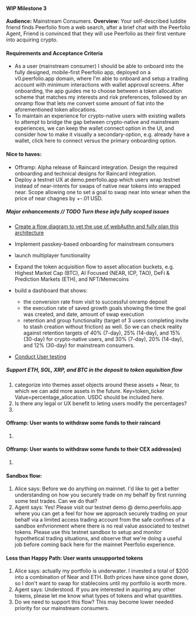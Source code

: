 #### WIP Milestone 3

<b>Audience:</b> Mainstream Consumers.
<b>Overview:</b> Your self-described luddite friend finds Peerfolio from a web search, after a brief chat with the Peerfolio Agent, Friend is convinced that they will use Peerfolio as their first venture into acquiring crypto.

#### Requirements and Acceptance Criteria
- As a user (mainstream consumer) I should be able to onboard into the fully designed, mobile-first Peerfolio app, deployed on a v0.peerfolio.app domain, where I'm able to onboard and setup a trading account with minimum interactions with wallet approval screens. After onboarding, the app guides me to choose between a token allocation scheme that matches my interests and risk preferences, followed by an onramp flow that lets me convert some amount of fiat into the aforementioned token allocations.
- To maintain an experience for crypto-native users with existing wallets to attempt to bridge the gap between crypto-native and mainstream experiences, we can keep the wallet connect option in the UI, and consider how to make it visually a secondary-option, e.g. already have a wallet, click here to connect versus the primary onboarding option.



#### Nice to haves:
- Offramp: Alpha release of Raincard integration. Design the required onboarding and technical designs for Raincard integration.
- Deploy a testnet UX at demo.peerfolio.app which users wrap.testnet instead of near-intents for swaps of native near tokens into wrapped near. Scope allowing one to set a goal to swap near into wnear when the price of near chagnes by +-.01 USD.

##### Major enhancements // TODO Turn these info fully scoped issues
- [Create a flow diagram to vet the use of webAuthn and fully plan this architecture](https://github.com/beneviolabs/ft-allowance-agent/issues/91)
- Implement passkey-based onboarding for mainstream consumers
- launch multiplayer functionality
- Expand the token acquisition flow to
asset allocation buckets, e.g. Highest Market Cap (BTC), AI Focused (NEAR, ICP, TAO), DeFi & Prediction Markets (ETH), and NFT/Memecoins

- build a dashboard that shows:
    - the conversion rate from visit to successful onramp deposit
    - the execution rate of saved growth goals showing the time the goal was created, and date, amount of swap execution
    - retention and group functionality (target of 3 users completing invite to stash creation without friction) as well. So we can check reality against retention targets of 40% (7-day), 25% (14-day), and 15% (30-day) for crypto-native users, and 30% (7-day), 20% (14-day), and 12% (30-day) for mainstream consumers.
- [Conduct User testing](https://github.com/beneviolabs/ft-allowance-agent/issues/111)



##### Support ETH, SOL, XRP, and BTC in the deposit to token aquisition flow
1. categorize into themes asset objects around these assets + Near, to which we can add more assets in the future. Key=token_ticker Value=percentage_allocation. USDC should be included here.
1. Is there any legal or UX benefit to leting users modify the percentages?
1.

#### Offramp: User wants to withdraw some funds to their raincard
1.

#### Offramp: User wants to withdraw some funds to their CEX address(es)
1.

####  Sandbox flow:
1. Alice says: Before we do anything on mainnet. I'd like to get a better understanding on how you securely trade on my behalf by first running some test trades. Can we do that?
1. Agent says: Yes! Please visit our testnet demo @ demo.peerfolio.app where you can get a feel for how we approach securely trading on your behalf via a limited access trading account from the safe confines of a sandbox enfvrionment where there is no real value associated to testnet tokens. Please use this testnet sandbox to setup and monitor hypothetical trading situations, and observe that we're doing a useful job before coming back here for the mainnet Peerfolio experience.


####  Less than Happy Path: User wants unsupported tokens
1. Alice says: actually my portfolio is underwater. I invested a total of $200 into a combination of Near and ETH. Both prices have since gone down, so I don't want to swap for stablecoins until my portfolio is worth more.
1. Agent says: Understood. If you are interested in aquiring any other tokens, please let me know what types of tokens and what quantities.
1.  Do we need to support this flow? This may become lower needed priority for our mainstream consumers.

